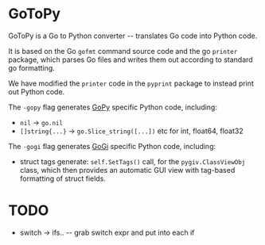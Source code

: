 # GoToPy

GoToPy is a Go to Python converter -- translates Go code into Python code.

It is based on the Go `gofmt` command source code and the go `printer` package, which parses Go files and writes them out according to standard go formatting.

We have modified the `printer` code in the `pyprint` package to instead print out Python code.

The `-gopy` flag generates [GoPy](https:://github.com/go-python/gopy) specific Python code, including:

* `nil` -> `go.nil`
* `[]string{...}` -> `go.Slice_string([...])`  etc for int, float64, float32

The `-gogi` flag generates [GoGi](https:://github.com/goki/gi) specific Python code, including:

* struct tags generate: `self.SetTags()` call, for the `pygiv.ClassViewObj` class, which then provides an automatic GUI view with tag-based formatting of struct fields.

# TODO

* switch -> ifs.. -- grab switch expr and put into each if


